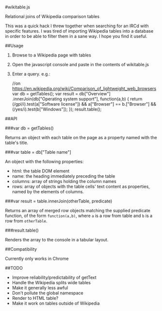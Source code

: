 #wikitable.js

Relational joins of Wikipedia comparison tables

This was a quick hack I threw together when searching for an IRCd with specific
features. I was tired of importing Wikipedia tables into a database in order to
be able to filter them in a sane way. I hope you find it useful.

##Usage

1. Browse to a Wikipedia page with tables
2. Open the javascript console and paste in the contents of wikitable.js
3. Enter a query. e.g.:

	//on https://en.wikipedia.org/wiki/Comparison_of_lightweight_web_browsers
	var db = getTables();
	var result = db["Overview"]
		.innerJoin(db["Operating system support"], function(a,b) {
		return (/gpl/i).test(a["Software license"])
			&& a["Browser"] == b.["Browser"]
			&& (/yes/i).test(b["Windows"]);
	});
	result.table();

##API

###var db = getTables()

Returns an object with each table on the page as a property named with the table's title.

###var table = db["Table name"]

An object with the following properties:

- html: the table DOM element
- name: the heading immediately preceding the table
- columns: array of strings holding the column names
- rows: array of objects with the table cells' text content as properties, named by the elements of columns.

###var result = table.innerJoin(otherTable, predicate)

Returns an array of merged row objects matching the supplied predicate function, of the form `function(a,b)`, where `a` is a row from table and `b` is a row from `otherTable`.

###result.table()

Renders the array to the console in a tabular layout.

##Compatibility

Currently only works in Chrome

##TODO

* Improve reliability/predictability of getText
* Handle the Wikipedia splits wide tables
* Make it generally less awful
* Don't pollute the global namespace
* Render to HTML table?
* Make it work on tables outside of Wikipedia
